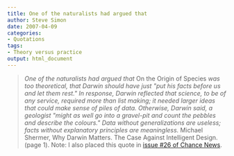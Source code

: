 ```yaml
---
title: One of the naturalists had argued that
author: Steve Simon
date: 2007-04-09
categories:
- Quotations
tags:
- Theory versus practice
output: html_document
---
```

> *One of the naturalists had argued that* On the Origin of Species *was
> too theoretical, that Darwin should have just "put his facts before
> us and let them rest." In response, Darwin reflected that science, to
> be of any service, required more than list making; it needed larger
> ideas that could make sense of piles of data. Otherwise, Darwin said,
> a geologist "might as well go into a gravel-pit and count the pebbles
> and describe the colours." Data without generalizations are useless;
> facts without explanatory principles are meaningless.* Michael
> Shermer, Why Darwin Matters. The Case Against Intelligent Design.
> (page 1). Note: I also placed this quote in [issue \#26 of Chance
> News](http://chance.dartmouth.edu/chancewiki/index.php/Chance_News_26).
